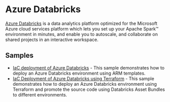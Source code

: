 # Azure Databricks

[Azure Databricks](https://docs.microsoft.com/en-us/azure/databricks/) is a data analytics platform optimized for the Microsoft Azure cloud services platform which lets you set up your Apache Spark™ environment in minutes, and enable you to autoscale, and collaborate on shared projects in an interactive workspace.

## Samples

- [IaC deployment of Azure Databricks](./databricks_ci_cd/README.md) - This sample demonstrates how to deploy an Azure Databricks environment using ARM templates.
- [IaC Deployment of Azure Databricks using Terraform](./databricks_terraform/README.md) - This sample demonstrates how to deploy an Azure Databricks environment using Terraform and promote the source code using Databricks Asset Bundles to different environments.